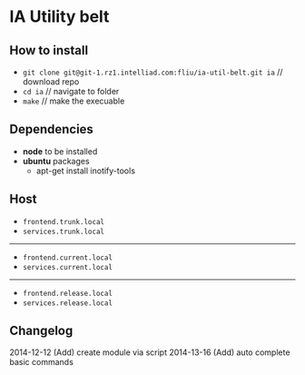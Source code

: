 # IA Utility belt

## How to install

* `git clone git@git-1.rz1.intelliad.com:fliu/ia-util-belt.git ia` // download repo
* `cd ia` // navigate to folder
* `make` // make the execuable

## Dependencies
* **node** to be installed
* **ubuntu** packages
    * apt-get install inotify-tools

## Host

* `frontend.trunk.local`
* `services.trunk.local`

---

* `frontend.current.local`
* `services.current.local`

---

* `frontend.release.local`
* `services.release.local`

## Changelog
2014-12-12 (Add) create module via script
2014-13-16 (Add) auto complete basic commands
